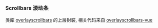 ### Scrollbars 滚动条

类库 [overlayscrollbars](https://github.com/KingSora/OverlayScrollbars) 的上层封装, 相关代码来自 [overlayscrollbars-vue](https://github.com/KingSora/OverlayScrollbars/tree/master/packages/overlayscrollbars-vue)